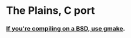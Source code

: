 # The Plains, C port

### <a href="https://github.com/draumaz/plains/issues/2">If you're compiling on a BSD, use gmake</a>.
